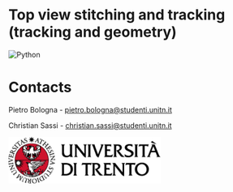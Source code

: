 # Top view stitching and tracking (tracking and geometry)

<img src="https://img.shields.io/badge/python-3670A0?style=flat&logo=python&logoColor=ffdd54" alt="Python"/>

# Contacts

Pietro Bologna - [pietro.bologna@studenti.unitn.it](mailto:pietro.bologna@studenti.unitn.it)

Christian Sassi - [christian.sassi@studenti.unitn.it](mailto:christian.sassi@studenti.unitn.it)

<a href="https://www.unitn.it/"><img src="assets/extras/unitn-logo.png" width="300px"></a>